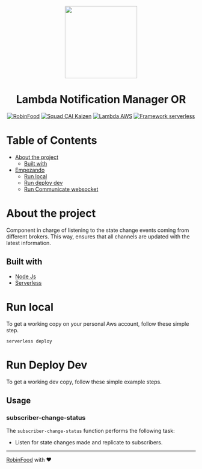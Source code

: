<p align="center">
  <a href="https://www.robinfood.com/">
    <img src="https://encrypted-tbn0.gstatic.com/images?q=tbn:ANd9GcR1JI5jo7tLEAFys1Zy5qAbFnByjY11v46zUqn3IO6xRh90dA675u1jz1Vg4QKaP8vzENs&usqp=CAU" width="192px" height="192px"/>
  </a>
</p>

<h1 align="center">Lambda Notification Manager OR</h1>

<p align="center">  
  <a href="#"><img src="https://img.shields.io/badge/RobinFood-%5E-blueviolet" alt="RobinFood"/></a>
  <a href="#"><img src="https://img.shields.io/badge/Squad-CAI Kaizen-blue" alt="Squad CAI Kaizen"/></a>
  <a href="#"><img src="https://img.shields.io/badge/Lambda-AWS-orange" alt="Lambda AWS"/></a>
  <a href="#"><img src="https://img.shields.io/badge/Framework-serverless-red" alt="Framework serverless"/></a>
</p>

# Table of Contents

* [About the project](#about-the-project)
    * [Built with](#built-with)
* [Empezando](#starting)
    * [Run local](#run-local)
    * [Run deploy dev](#run-deploy-dev)
    * [Run Communicate websocket](#run-Communicate-websocket)

# About the project

Component in charge of listening to the state change events coming from different brokers.
This way, ensures that all channels are updated with the latest information.

## Built with

* [Node Js](https://nodejs.org/en/docs/)
* [Serverless](https://www.serverless.com/framework/docs)

# Run local

To get a working copy on your personal Aws account, follow these simple step.

```console
serverless deploy
```

# Run Deploy Dev

To get a working dev copy, follow these simple example steps.

## Usage

### subscriber-change-status

The `subscriber-change-status` function performs the following task:

- Listen for state changes made and replicate to subscribers.

---
[RobinFood](https://bitbucket.org/muytech/) with ❤️